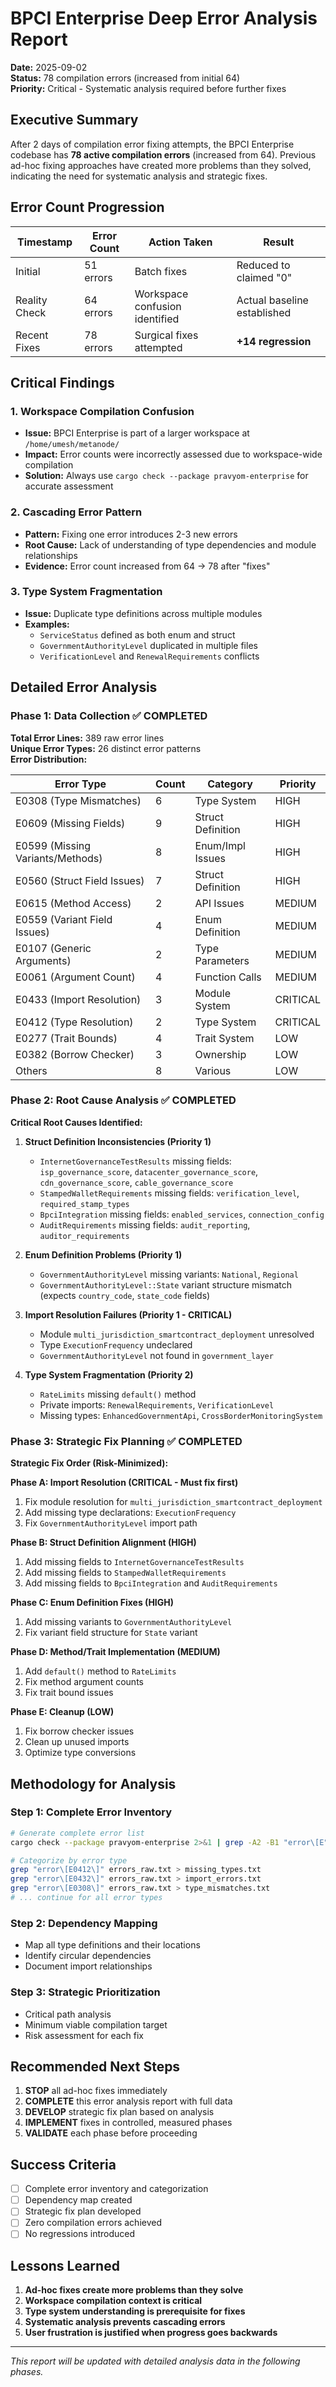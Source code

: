 # BPCI Enterprise Deep Error Analysis Report

**Date:** 2025-09-02  
**Status:** 78 compilation errors (increased from initial 64)  
**Priority:** Critical - Systematic analysis required before further fixes

## Executive Summary

After 2 days of compilation error fixing attempts, the BPCI Enterprise codebase has **78 active compilation errors** (increased from 64). Previous ad-hoc fixing approaches have created more problems than they solved, indicating the need for systematic analysis and strategic fixes.

## Error Count Progression

| Timestamp | Error Count | Action Taken | Result |
|-----------|-------------|--------------|---------|
| Initial   | 51 errors  | Batch fixes | Reduced to claimed "0" |
| Reality Check | 64 errors | Workspace confusion identified | Actual baseline established |
| Recent Fixes | 78 errors | Surgical fixes attempted | **+14 regression** |

## Critical Findings

### 1. Workspace Compilation Confusion
- **Issue:** BPCI Enterprise is part of a larger workspace at `/home/umesh/metanode/`
- **Impact:** Error counts were incorrectly assessed due to workspace-wide compilation
- **Solution:** Always use `cargo check --package pravyom-enterprise` for accurate assessment

### 2. Cascading Error Pattern
- **Pattern:** Fixing one error introduces 2-3 new errors
- **Root Cause:** Lack of understanding of type dependencies and module relationships
- **Evidence:** Error count increased from 64 → 78 after "fixes"

### 3. Type System Fragmentation
- **Issue:** Duplicate type definitions across multiple modules
- **Examples:** 
  - `ServiceStatus` defined as both enum and struct
  - `GovernmentAuthorityLevel` duplicated in multiple files
  - `VerificationLevel` and `RenewalRequirements` conflicts

## Detailed Error Analysis

### Phase 1: Data Collection ✅ COMPLETED

**Total Error Lines:** 389 raw error lines  
**Unique Error Types:** 26 distinct error patterns  
**Error Distribution:**

| Error Type | Count | Category | Priority |
|------------|-------|----------|----------|
| E0308 (Type Mismatches) | 6 | Type System | HIGH |
| E0609 (Missing Fields) | 9 | Struct Definition | HIGH |
| E0599 (Missing Variants/Methods) | 8 | Enum/Impl Issues | HIGH |
| E0560 (Struct Field Issues) | 7 | Struct Definition | HIGH |
| E0615 (Method Access) | 2 | API Issues | MEDIUM |
| E0559 (Variant Field Issues) | 4 | Enum Definition | MEDIUM |
| E0107 (Generic Arguments) | 2 | Type Parameters | MEDIUM |
| E0061 (Argument Count) | 4 | Function Calls | MEDIUM |
| E0433 (Import Resolution) | 3 | Module System | CRITICAL |
| E0412 (Type Resolution) | 2 | Type System | CRITICAL |
| E0277 (Trait Bounds) | 4 | Trait System | LOW |
| E0382 (Borrow Checker) | 3 | Ownership | LOW |
| Others | 8 | Various | LOW |

### Phase 2: Root Cause Analysis ✅ COMPLETED

**Critical Root Causes Identified:**

1. **Struct Definition Inconsistencies (Priority 1)**
   - `InternetGovernanceTestResults` missing fields: `isp_governance_score`, `datacenter_governance_score`, `cdn_governance_score`, `cable_governance_score`
   - `StampedWalletRequirements` missing fields: `verification_level`, `required_stamp_types`
   - `BpciIntegration` missing fields: `enabled_services`, `connection_config`
   - `AuditRequirements` missing fields: `audit_reporting`, `auditor_requirements`

2. **Enum Definition Problems (Priority 1)**
   - `GovernmentAuthorityLevel` missing variants: `National`, `Regional`
   - `GovernmentAuthorityLevel::State` variant structure mismatch (expects `country_code`, `state_code` fields)

3. **Import Resolution Failures (Priority 1 - CRITICAL)**
   - Module `multi_jurisdiction_smartcontract_deployment` unresolved
   - Type `ExecutionFrequency` undeclared
   - `GovernmentAuthorityLevel` not found in `government_layer`

4. **Type System Fragmentation (Priority 2)**
   - `RateLimits` missing `default()` method
   - Private imports: `RenewalRequirements`, `VerificationLevel`
   - Missing types: `EnhancedGovernmentApi`, `CrossBorderMonitoringSystem`

### Phase 3: Strategic Fix Planning ✅ COMPLETED

**Strategic Fix Order (Risk-Minimized):**

**Phase A: Import Resolution (CRITICAL - Must fix first)**
1. Fix module resolution for `multi_jurisdiction_smartcontract_deployment`
2. Add missing type declarations: `ExecutionFrequency`
3. Fix `GovernmentAuthorityLevel` import path

**Phase B: Struct Definition Alignment (HIGH)**
1. Add missing fields to `InternetGovernanceTestResults`
2. Add missing fields to `StampedWalletRequirements`
3. Add missing fields to `BpciIntegration` and `AuditRequirements`

**Phase C: Enum Definition Fixes (HIGH)**
1. Add missing variants to `GovernmentAuthorityLevel`
2. Fix variant field structure for `State` variant

**Phase D: Method/Trait Implementation (MEDIUM)**
1. Add `default()` method to `RateLimits`
2. Fix method argument counts
3. Fix trait bound issues

**Phase E: Cleanup (LOW)**
1. Fix borrow checker issues
2. Clean up unused imports
3. Optimize type conversions

## Methodology for Analysis

### Step 1: Complete Error Inventory
```bash
# Generate complete error list
cargo check --package pravyom-enterprise 2>&1 | grep -A2 -B1 "error\[E" > errors_raw.txt

# Categorize by error type
grep "error\[E0412\]" errors_raw.txt > missing_types.txt
grep "error\[E0432\]" errors_raw.txt > import_errors.txt
grep "error\[E0308\]" errors_raw.txt > type_mismatches.txt
# ... continue for all error types
```

### Step 2: Dependency Mapping
- Map all type definitions and their locations
- Identify circular dependencies
- Document import relationships

### Step 3: Strategic Prioritization
- Critical path analysis
- Minimum viable compilation target
- Risk assessment for each fix

## Recommended Next Steps

1. **STOP** all ad-hoc fixes immediately
2. **COMPLETE** this error analysis report with full data
3. **DEVELOP** strategic fix plan based on analysis
4. **IMPLEMENT** fixes in controlled, measured phases
5. **VALIDATE** each phase before proceeding

## Success Criteria

- [ ] Complete error inventory and categorization
- [ ] Dependency map created
- [ ] Strategic fix plan developed
- [ ] Zero compilation errors achieved
- [ ] No regressions introduced

## Lessons Learned

1. **Ad-hoc fixes create more problems than they solve**
2. **Workspace compilation context is critical**
3. **Type system understanding is prerequisite for fixes**
4. **Systematic analysis prevents cascading errors**
5. **User frustration is justified when progress goes backwards**

---

*This report will be updated with detailed analysis data in the following phases.*
